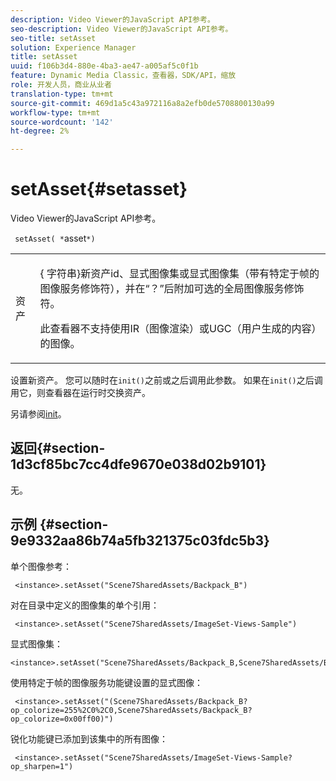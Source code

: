 ```yaml
---
description: Video Viewer的JavaScript API参考。
seo-description: Video Viewer的JavaScript API参考。
seo-title: setAsset
solution: Experience Manager
title: setAsset
uuid: f106b3d4-880e-4ba3-ae47-a005af5c0f1b
feature: Dynamic Media Classic，查看器，SDK/API，缩放
role: 开发人员，商业从业者
translation-type: tm+mt
source-git-commit: 469d1a5c43a972116a8a2efb0de5708800130a99
workflow-type: tm+mt
source-wordcount: '142'
ht-degree: 2%

---
```



# setAsset{#setasset}

Video Viewer的JavaScript API参考。

` setAsset( *`asset`*)`

<table id="table_896DFF34A68A403DB93A6D597461A573"> 
 <tbody> 
  <tr> 
   <td colname="col1"> <p> <span class="codeph"> <span class="varname"> 资产  </span> </span> </p> </td> 
   <td colname="col2"> <p>{ <span class="codeph">字符串</span>}新资产id、显式图像集或显式图像集（带有特定于帧的图像服务修饰符），并在“？”后附加可选的全局图像服务修饰符。 </p> <p> 此查看器不支持使用IR（图像渲染）或UGC（用户生成的内容）的图像。 </p> </td> 
  </tr> 
 </tbody> 
</table>

设置新资产。 您可以随时在`init()`之前或之后调用此参数。 如果在`init()`之后调用它，则查看器在运行时交换资产。

另请参阅[init](../../../c-html5-s7-aem-asset-viewers/c-html5-20-zoom-viewer-about/c-html5-20-zoom-viewer-javascriptapiref/r-html5-zoom-viewer-20-javascriptapiref-init.md#reference-aee94dd92a28410784f7a1792e28683b)。

## 返回{#section-1d3cf85bc7cc4dfe9670e038d02b9101}

无。

## 示例 {#section-9e9332aa86b74a5fb321375c03fdc5b3}

单个图像参考：

```
 <instance>.setAsset("Scene7SharedAssets/Backpack_B")
```

对在目录中定义的图像集的单个引用：

```
 <instance>.setAsset("Scene7SharedAssets/ImageSet-Views-Sample")
```

显式图像集：

```
<instance>.setAsset("Scene7SharedAssets/Backpack_B,Scene7SharedAssets/Backpack_C")
```

使用特定于帧的图像服务功能键设置的显式图像：

```
 <instance>.setAsset("(Scene7SharedAssets/Backpack_B?op_colorize=255%2C0%2C0,Scene7SharedAssets/Backpack_B?op_colorize=0x00ff00)")
```

锐化功能键已添加到该集中的所有图像：

```
 <instance>.setAsset("Scene7SharedAssets/ImageSet-Views-Sample?op_sharpen=1")
```

